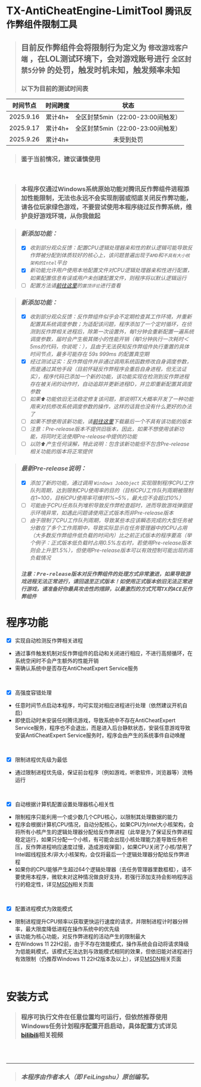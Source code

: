 # TX-AntiCheatEngine-LimitTool `腾讯反作弊组件限制工具`  
> ## 目前反作弊组件会将限制行为定义为 `修改游戏客户端` ，在LOL测试环境下，会对游戏账号进行 `全区封禁5分钟` 的处罚，触发时机未知，触发频率未知
> ### 以下为目前的测试时间表

|时间节点|时间跨度|状态|
|:-:|:-:|:-:|
|2025.9.16|累计4h+|全区封禁5min（22:00-23:00间触发）|
|2025.9.17|累计4h+|全区封禁5min（22:00-23:00间触发）|
|2025.9.26|累计4h+|未受到处罚|

> ### 鉴于当前情况，建议谨慎使用

</br>

> ### 本程序仅通过Windows系统原始功能对腾讯反作弊组件进程添加性能限制，无法也永远不会实现削弱或彻底关闭反作弊功能，请各位玩家绿色游戏，不要尝试使用本程序绕过反作弊系统，维护良好游戏环境，从你我做起

> ### _新添加功能：_
> - [x] _收到部分观众反馈：配置CPU逻辑处理器亲和性的默认逻辑可能导致反作弊被分配到体质较好的核心上，该问题普遍出现于`AMD`和`不具有大小核架构的Intel`平台_
> - [x] _新功能允许用户使用本地配置文件对CPU逻辑处理器亲和性进行配置，如果配置信息有误或用户未创建配置文件，则程序将以默认逻辑运行_
> - [ ] _配置方法请[前往这里](https://www.bilibili.com/video/BV1dLfPYsEHx)的`置顶评论`进行查看_

> ### _新添加功能：_
> - [x] _收到部分观众反馈：反作弊组件似乎会不定期检查其工作环境，并重新配置其系统调度参数；为适配该问题，程序添加了一个定时循环，在侦测到反作弊相关进程后，除第一次设置外，每1分钟会重新配置一遍系统调度参数，届时会产生极其微小的性能开销（每1分钟执行一次耗时＜5ms的代码，你说呢：），且由于无法获知反作弊组件执行重置的具体时间节点，最多可能存在 59s 999ms 的配置真空期_
> - [x] _经过测试证实：反作弊组件并非通过调用系统函数修改自身调度参数，而是通过其他手段（目前怀疑反作弊程序会重启自身进程，但无法证实），程序代码已添加一个新的功能，该功能实现在检测到反作弊进程存在被关闭的动作时，自动追踪并更新进程ID，并立即重新配置其调度参数_
> - [ ] _如果⬆️功能依旧无法稳定修复该问题，那说明TX大概率开发了一种功能用来对抗修改系统调度参数的操作，这样的话我也没有什么更好的办法了_
> - [ ] _如果不想使用该新功能，请[前往这里](https://github.com/FeiLingshu/TX-AntiCheatEngine-LimitTool/releases/tag/1.1.1.1-Fix3)下载最后一个不具有该功能的版本_
> - [ ] _注意：Pre-release版本不提供旧版本，因此，如果不想使用该新功能，将同时无法使用Pre-release中提供的功能_
> - [ ] _以防⬆️产生任何误解，特此说明：包含该新功能但不包含Pre-release相关功能的版本将正常提供_

> ### _最新Pre-release说明：_
> - [x] _添加了新的功能，通过调用 `Windows JobObject` 实现限制程序CPU工作队列周期，达到限制CPU使用率的目的（目标CPU工作队列周期被限制在1~100，目标CPU使用率可维持1%~5%，最大应不会超过10%）_
> - [ ] _可能由于CPU任务队列堆积导致反作弊检查超时，进而导致游戏弹窗提示环境异常，如遇此问题请使用正式版本而非Pre-release版本_
> - [ ] _由于限制了CPU工作队列周期，导致某些本应该瞬态完成的大型任务被分散在了多个工作周期中，导致实际显示在任务管理器中的CPU占用（大多数反作弊组件低负载的时间内）比之前正式版本的程序要高（举个例子：正式版本低负载时占用0.5%左右时，若使用Pre-release版本则会上升至1.5%），但使用Pre-release版本可以有效控制可能出现的高负载情况_
>
> ### _`注意：Pre-release版本对反作弊组件的处理方式非常激进，如果导致游戏进程无法正常进行，请回退至正式版本！如使用正式版本依旧无法正常进行游戏，请准备好你最具攻击性的措辞，以最激烈的方式咒骂TX的ACE反作弊组件`_

# 程序功能  
- [x] 实现自动检测反作弊相关进程  
- 通过事件触发机制对反作弊组件的启动和关闭进行相应，不进行高频循环，在系统空闲时不会产生额外的性能开销  
- 需确认系统中是否存在AntiCheatExpert Service服务  
</br>

- [x] 高强度容错处理  
- 任意时间节点启动本程序，均可实现对相应进程进行处理（依然建议开机自启）  
- 即使启动时未安装任何腾讯游戏，导致系统中不存在AntiCheatExpert Service服务，程序也不会退出，而是进入后台静默状态，安装任意游戏导致安装AntiCheatExpert Service服务时，程序会由产生的系统事件自动唤醒  
</br>

- [x] 限制进程优先级为最低  
- 通过限制进程优先级，保证前台程序（例如游戏，听歌软件，浏览器等）流畅运行  
</br>

- [x] 自动根据计算机配置设置处理器核心相关性  
- 限制程序只能利用一个或少数几个CPU核心，以限制其处理数据的能力  
- 程序会根据计算机CPU情况，自动分配核心，如果CPU为Intel大小核架构，会将所有小核产生的逻辑处理器分配给反作弊进程（此举是为了保证反作弊进程稳定运行，如果只分配一个小核，有可能会出现小核处理能力差导致任务积压，反作弊进程响应速度过慢，造成游戏弹窗），如果CPU关闭了小核/禁用了Intel超线程技术/非大小核架构，会仅将最后一个逻辑处理器分配给反作弊进程  
- 如果你的CPU能够产生超过64个逻辑处理器（去任务管理器里数框框），请不要使用本程序，微软未对这种情况做良好支持，若强行添加支持会影响程序运行的稳定性，详见[MSDN](https://learn.microsoft.com/zh-cn/windows/win32/api/winbase/nf-winbase-setprocessaffinitymask?redirectedfrom=MSDN#remarks)相关页面  
</br>

- [x] 配置进程模式为效能模式  
- 限制进程提升CPU频率以获取更快运行速度的请求，并限制进程计时器分辨率，最大限度降低进程在操作系统中的优先级  
- 该功能为核心功能，对反作弊进程的活动产生的限制最大  
- 在Windows 11 22H2前，由于不存在效能模式，操作系统会自动将请求降级为低能耗模式，该模式无法达到与效能模式相同的效果，但依旧能对进程进行有效限制（仍推荐Windows 11 22H2版本及以上），详见[MSDN](https://learn.microsoft.com/zh-cn/windows/win32/api/processthreadsapi/nf-processthreadsapi-setprocessinformation#remarks)相关页面  
</br>

# 安装方式
> ### 程序可执行文件在任意位置均可运行，但依然推荐使用Windows任务计划程序配置开启启动，具体配置方式详见[bilibili](https://www.bilibili.com/video/BV1dLfPYsEHx)相关视频



<br></br>
___
> ### **_本程序由作者本人（即 FeiLingshu）原创编写。_**
